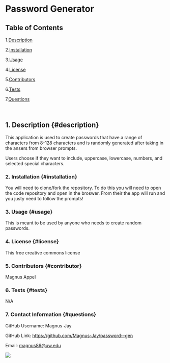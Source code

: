 # Password Generator

## Table of Contents

1.[Description](#description)

2.[Installation](#installation)

3.[Usage](#usage)

4.[License](#license)

5.[Contributors](#contributor)

6.[Tests](#tests)

7.[Questions](#questions)

<br>


## 1. Description {#description}
This application is used to create passwords that have a range of characters from 8-128 characters and is randomly generated after taking in the ansers from browser prompts.

Users choose if they want to include, uppercase, lowercase, numbers, and selected special characters.


### 2. Installation {#installation}
You will need to clone/fork the repository. To do this you will need to open the code repository and open in the broswer. From their the app will run and you justy need to follow the prompts!

### 3. Usage {#usage}
This is meant to be used by anyone who needs to create random passwords.



### 4. License {#license}
This free creative commons license



### 5. Contributors {#contributor}
Magnus Appel



### 6. Tests {#tests}
N/A


### 7. Contact Information {#questions}

GitHub Username: Magnus-Jay

GitHub Link: https://github.com/Magnus-Jay/password--gen

Email: magnus86@uw.edu

![](images/passGen.gif)
